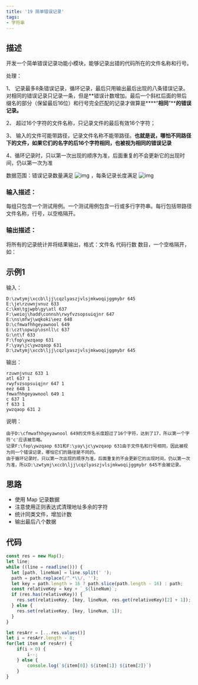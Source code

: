 ```yaml
---
title: '19 简单错误记录'
tags:
- 字符串
---
```


## 描述

开发一个简单错误记录功能小模块，能够记录出错的代码所在的文件名称和行号。



处理：



1、 记录最多8条错误记录，循环记录，最后只用输出最后出现的八条错误记录。对相同的错误记录只记录一条，但是**错误计数增加。最后一个斜杠后面的带后缀名的部分（保留最后16位）和行号完全匹配的记录才做算是****“****相同****”****的错误记录。**

2、 超过16个字符的文件名称，只记录文件的最后有效16个字符；

3、 输入的文件可能带路径，记录文件名称不能带路径。**也就是说，哪怕不同路径下的文件，如果它们的名字的后16个字符相同，也被视为相同的错误记录**

4、循环记录时，只以第一次出现的顺序为准，后面重复的不会更新它的出现时间，仍以第一次为准

数据范围：错误记录数量满足 ![img](https://www.nowcoder.com/equation?tex=1%20%5Cle%20n%20%5Cle%20100%20%5C) ，每条记录长度满足 ![img](https://www.nowcoder.com/equation?tex=1%20%5Cle%20len%20%5Cle%20100%20%5C)

### 输入描述：

每组只包含一个测试用例。一个测试用例包含一行或多行字符串。每行包括带路径文件名称，行号，以空格隔开。

### 输出描述：

将所有的记录统计并将结果输出，格式：文件名 代码行数 数目，一个空格隔开，如：

## 示例1

输入：

```
D:\zwtymj\xccb\ljj\cqzlyaszjvlsjmkwoqijggmybr 645
E:\je\rzuwnjvnuz 633
C:\km\tgjwpb\gy\atl 637
F:\weioj\hadd\connsh\rwyfvzsopsuiqjnr 647
E:\ns\mfwj\wqkoki\eez 648
D:\cfmwafhhgeyawnool 649
E:\czt\opwip\osnll\c 637
G:\nt\f 633
F:\fop\ywzqaop 631
F:\yay\jc\ywzqaop 631
D:\zwtymj\xccb\ljj\cqzlyaszjvlsjmkwoqijggmybr 645
```



输出：

```
rzuwnjvnuz 633 1
atl 637 1
rwyfvzsopsuiqjnr 647 1
eez 648 1
fmwafhhgeyawnool 649 1
c 637 1
f 633 1
ywzqaop 631 2
```



说明：

```
由于D:\cfmwafhhgeyawnool 649的文件名长度超过了16个字符，达到了17，所以第一个字符'c'应该被忽略。
记录F:\fop\ywzqaop 631和F:\yay\jc\ywzqaop 631由于文件名和行号相同，因此被视为同一个错误记录，哪怕它们的路径是不同的。
由于循环记录时，只以第一次出现的顺序为准，后面重复的不会更新它的出现时间，仍以第一次为准，所以D:\zwtymj\xccb\ljj\cqzlyaszjvlsjmkwoqijggmybr 645不会被记录。 
```

## 思路

- 使用 Map 记录数据
- 注意使用正则表达式清理地址多余的字符
- 统计同类文件，增加计数
- 输出最后八个数据


## 代码

```js
const res = new Map();
let line;
while ((line = readline())) {
  let [path, lineNum] = line.split(' ');
  path = path.replace(/^.*\\/, '');
  let key = path.length > 16 ? path.slice(path.length - 16) : path;
  const relativeKey = key + `_${lineNum}`;
  if (res.has(relativeKey)) {
    res.set(relativeKey, [key, lineNum, res.get(relativeKey)[2] + 1]);
  } else {
    res.set(relativeKey, [key, lineNum, 1]);
  }
}

let resArr = [...res.values()]
let i = resArr.length - 8;
for(let item of resArr) {
    if(i > 0) {
        i--;
    } else {
        console.log(`${item[0]} ${item[1]} ${item[2]}`)
    }
}
```

